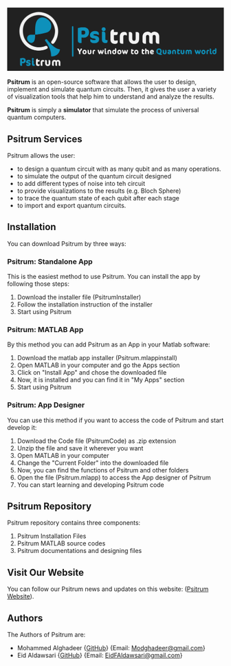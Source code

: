 ![Image](Documentation/Psitrum_Header.jpeg)


**Psitrum** is an open-source software that allows the user to design, implement and simulate quantum circuits. Then, it gives the user a variety of visualization tools that help him to understand and analyze the results.

**Psitrum** is simply a **simulator** that simulate the process of universal quantum computers. 


## Psitrum Services
Psitrum allows the user:
- to design a quantum circuit with as many qubit and as many operations.
- to simulate the output of the quantum circuit designed
- to add different types of noise into teh circuit
- to provide visualizations to the results (e.g. Bloch Sphere)
- to trace the quantum state of each qubit after each stage
- to import and export quantum circuits.
              
## Installation
You can download Psitrum by three ways:
### Psitrum: Standalone App
This is the easiest method to use Psitrum. You can install the app by following those steps:
1. Download the installer file (PsitrumInstaller)
2. Follow the installation instruction of the installer
3. Start using Psitrum

### Psitrum: MATLAB App
By this method you can add Psitrum as an App in your Matlab software:
1. Download the matlab app installer (Psitrum.mlappinstall)
2. Open MATLAB in your computer and go the Apps section
3. Click on "Install App" and chose the downloaded file
4. Now, it is installed and you can find it in "My Apps" section
5. Start using Psitrum

### Psitrum: App Designer
You can use this method if you want to access the code of Psitrum and start develop it:
1. Download the Code file (PsitrumCode) as .zip extension
2. Unzip the file and save it wherever you want
3. Open MATLAB in your computer
4. Change the "Current Folder" into the downloaded file
5. Now, you can find the functions of Psitrum and other folders 
6. Open the file (Psitrum.mlapp) to access the App designer of Psitrum
7. You can start learning and developing Psitrum code

## Psitrum Repository

Psitrum repository contains three components:
1. Psitrum Installation Files
2. Psitrum MATLAB source codes
3. Psitrum documentations and designing files

## Visit Our Website

You can follow our Psitrum news and updates on this website: ([Psitrum Website](https://github.com/MoGhadeer/Psitrum.git)).

## Authors

The Authors of Psitrum are:
- Mohammed Alghadeer {[GitHub](https://github.com/MoGhadeer)} {Email: Modghadeer@gmail.com}
- Eid Aldawsari {[GitHub](https://github.com/EidFAldawsari)} {Email: EidFAldawsari@gmail.com}
